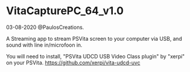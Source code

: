 # VitaCapturePC_64_v1.0

03-08-2020 @PaulosCreations.

A Streaming app to stream PSVita screen to your computer via USB,
and sound with line in/microfoon in.

You will need to install, "PSVita UDCD USB Video Class plugin" by "xerpi" on your PSVita. https://github.com/xerpi/vita-udcd-uvc

